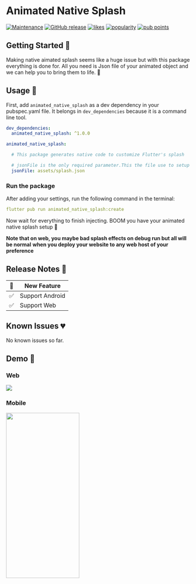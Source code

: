 # Animated Native Splash

[![Maintenance](https://img.shields.io/badge/Maintained%3F-yes-green.svg)](https://GitHub.com/Naereen/StrapDown.js/graphs/commit-activity)
[![GitHub release](https://img.shields.io/github/release/Naereen/StrapDown.js.svg)](https://github.com/Rexfordasamoah51/flutter_animated_splash_screen/releases/) [![likes](https://badges.bar/animated_native_splash/likes)](https://pub.dev/packages/animated_native_splash/score) [![popularity](https://badges.bar/animated_native_splash/popularity)](https://pub.dev/packages/animated_native_splash/score) [![pub points](https://badges.bar/animated_native_splash/pub%20points)](https://pub.dev/packages/animated_native_splash/score)

## Getting Started 🚀

Making native aimated splash seems like a huge issue but with this package everything is done for. All you need is Json file of your animated object and we can help you to bring them to life. 🎇

## Usage 🎨

First, add `animated_native_splash` as a dev dependency in your pubspec.yaml file. It belongs in `dev_dependencies` because it is a command line tool.

```yaml
dev_dependencies:
  animated_native_splash: ^1.0.0
```

```yaml
animated_native_splash:

  # This package generates native code to customize Flutter's splash

  # jsonFile is the only required parameter.This the file use to setup the animation object.
  jsonFile: assets/splash.json

```

### Run the package

After adding your settings, run the following command in the terminal:

```yaml
flutter pub run animated_native_splash:create
```

Now wait for everything to finish injecting. BOOM you have your animated native splash setup 🎉

**Note that on web, you maybe bad splash effects on debug run but all will be normal**
**when you deploy your website to any web host of your preference**

## Release Notes 💙

| 🚀   | New Feature                    |
| --- | ------------------------------ |
| ✅   | Support Android |
| ✅   | Support Web |

## Known Issues 💔

No known issues so far.

## Demo 👀

### Web

<img src="https://user-images.githubusercontent.com/36260221/151686035-c6893bd0-38a6-48d1-bfb7-9593724048d1.gif" >  

### Mobile

<img src="https://user-images.githubusercontent.com/36260221/151686212-4926a2f7-a819-4124-a470-43a5c4478a0c.gif" width="200" height="450">
